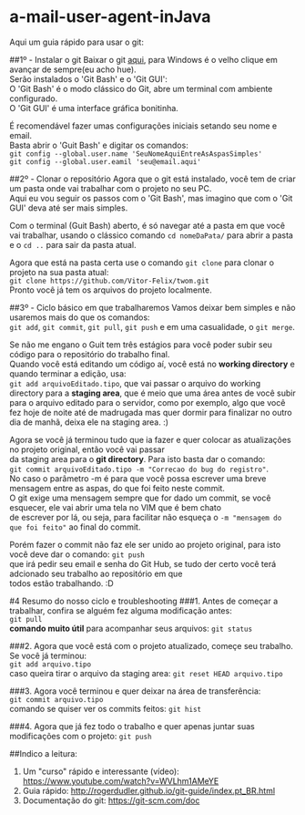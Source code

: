# a-mail-user-agent-inJava
Aqui um guia rápido para usar o git:

##1º - Instalar o git
  Baixar o git [aqui](https://git-scm.com/downloads), para Windows é o velho clique em avançar de sempre(eu acho hue).</br>
  Serão instalados o 'Git Bash' e o 'Git GUI':</br>
    O 'Git Bash' é o modo clássico do Git, abre um terminal com ambiente configurado.</br>
    O 'Git GUI' é uma interface gráfica bonitinha.
  
  É recomendável fazer umas configurações iniciais setando seu nome e email.</br> 
  Basta abrir o 'Guit Bash' e digitar os comandos:</br>
  `git config --global.user.name 'SeuNomeAquiEntreAsAspasSimples'`</br>
  `git config --global.user.eamil 'seu@email.aqui'`
    
##2º - Clonar o repositório
  Agora que o git está instalado, você tem de criar um pasta onde vai trabalhar com o projeto no seu PC.</br>
  Aqui eu vou seguir os passos com o 'Git Bash', mas imagino que com o 'Git GUI' deva até ser mais simples.
  
  Com o terminal (Guit Bash) aberto, é só navegar até a pasta em que você vai trabalhar, usando o clássico
  comando `cd nomeDaPata/` para abrir a pasta e o `cd ..` para sair da pasta atual.</br>
  
  Agora que está na pasta certa use o comando `git clone` para clonar o projeto na sua pasta atual:</br> 
  `git clone https://github.com/Vitor-Felix/twom.git`</br>
  Pronto você já tem os arquivos do projeto localmente.
  
##3º - Ciclo básico em que trabalharemos
  Vamos deixar bem simples e não usaremos mais do que os comandos:</br>
  `git add`, `git commit`, `git pull`, `git push` e em uma casualidade, o `git merge`.
  
  Se não me engano o Guit tem três estágios para você poder subir seu código para o repositório do trabalho final.</br>
  Quando você está editando um código aí, você está no **working directory** e quando terminar a edição, usa:</br>
  `git add arquivoEditado.tipo`, que vai passar o arquivo do working directory para a **staging area**, que é meio
  que uma área antes de você subir para o arquivo editado para o servidor, como por exemplo, algo que você fez hoje
  de noite até de madrugada mas quer dormir para finalizar no outro dia de manhã, deixa ele na staging area. :)
  
  Agora se você já terminou tudo que ia fazer e quer colocar as atualizações no projeto original, então você vai passar</br>
  da staging area para o **git directory**. Para isto basta dar o comando:</br>
  `git commit arquivoEditado.tipo -m "Correcao do bug do registro"`.</br>
  No caso o parâmetro -m é para que você possa escrever uma breve mensagem entre as aspas, do que foi feito neste commit.</br>
  O git exige uma mensagem sempre que for dado um commit, se você esquecer, ele vai abrir uma tela no VIM que é bem chato</br>
  de escrever por lá, ou seja, para facilitar não esqueça o `-m "mensagem do que foi feito"` ao final do commit.
  
  Porém fazer o commit não faz ele ser unido ao projeto original, para isto você deve dar o comando: `git push`</br>
  que irá pedir seu email e senha do Git Hub, se tudo der certo você terá adcionado seu trabalho ao repositório em que</br>
  todos estão trabalhando. :D
  
#4 Resumo do nosso ciclo e troubleshooting
###1. Antes de começar a trabalhar, confira se alguém fez alguma modificação antes:</br> 
  `git pull`</br>
  **comando muito útil** para acompanhar seus arquivos: `git status`

###2. Agora que você está com o projeto atualizado, começe seu trabalho. Se você já terminou:</br>
  `git add arquivo.tipo`</br>
  caso queira tirar o arquivo da staging area: `git reset HEAD arquivo.tipo`

###3. Agora você terminou e quer deixar na área de transferência:</br>
  `git commit arquivo.tipo`</br>
  comando se quiser ver os commits feitos: `git hist`
  
###4. Agora que já fez todo o trabalho e quer apenas juntar suas modificações com o projeto:
  `git push`
  
##Indico a leitura:
1. Um "curso" rápido e interessante (vídeo):  https://www.youtube.com/watch?v=WVLhm1AMeYE
2. Guia rápido:                               http://rogerdudler.github.io/git-guide/index.pt_BR.html
3. Documentação do git:                       https://git-scm.com/doc


